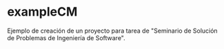 # exampleCM
Ejemplo de creación de un proyecto para tarea de "Seminario de Solución de Problemas de Ingeniería de Software".
